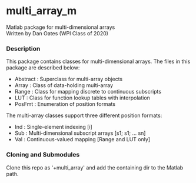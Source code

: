# multi_array_m
Matlab package for multi-dimensional arrays  
Written by Dan Oates (WPI Class of 2020)

### Description
This package contains classes for multi-dimensional arrays. The files in this
package are described below:

- Abstract : Superclass for multi-array objects
- Array : Class of data-holding multi-array
- Range : Class for mapping discrete to continuous subscripts
- LUT : Class for function lookup tables with interpolation
- PosFmt : Enumeration of position formats

The multi-array classes support three different position formats:

- Ind : Single-element indexing [i]
- Sub : Multi-dimensional subscript arrays [s1; s1; ... sn]
- Val : Continuous-valued mapping [Range and LUT only]

### Cloning and Submodules
Clone this repo as '+multi_array' and add the containing dir to the Matlab path.